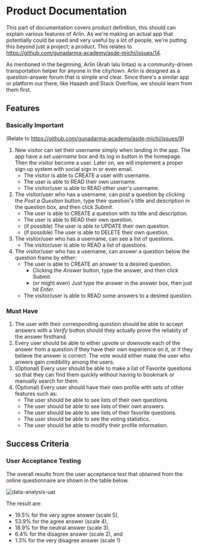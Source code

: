 Product Documentation
=====================

This part of documentation covers product definition, this should can explain various features of Arlin. As we're making an actual app that potentially could be used and very useful by a lot of people, we're putting this beyond just a project; a product. This relates to <https://github.com/gunadarma-academy/asde-michi/issues/14>.

As mentioned in the beginning, Arlin (Arah lalu lintas) is a community-driven transportation helper for anyone in the city/town. Arlin is designed as a question-answer forum that is simple and clear. Since there's a similar app or platform our there, like Haaash and Stack Overflow, we should learn from them first.

Features
--------

### Basically Important

(Relate to <https://github.com/gunadarma-academy/asde-michi/issues/9>)

1. New visitor can set their username simply when landing in the app. The app have a _set username_ box and its log in button in the homepage. Then the visitor become a user. Later on, we will implement a proper sign up system with social sign in or even email.
   - The visitor is able to CREATE a user with username.
   - The user is able to READ their own username.
   - The visitor/user is able to READ other user's username.
2. The visitor/user who has a username, can post a question by clicking the _Post a Question_ button, type their question's title and description in the question box, and then click _Submit_.
   - The user is able to CREATE a question with its title and description.
   - The user is able to READ their own question.
   - (if possible) The user is able to UPDATE their own question.
   - (if possible) The user is able to DELETE their own question.
3. The visitor/user who has a username, can see a list of questions.
   - The visitor/user is able to READ a list of questions.
4. The visitor/user who has a username, can answer a question below the question frame by either:
   - The user is able to CREATE an answer to a desired question.
     - Clicking the _Answer_ button, type the answer, and then click _Submit_.
     - (or might even) Just type the answer in the answer box, then just hit _Enter_.
   - The visitor/user is able to READ some answers to a desired question.

### Must Have

1. The user with their corresponding question should be able to accept answers with a _Verify_ button should they actually prove the reliabity of the answer firsthand. 
2. Every user should be able to either upvote or downvote each of the answer from a question if they have their own experience on it, or if they believe the answer is correct. The vote would either make the user who anwers gain credibility among the users.
3. (Optional) Every user should be able to make a list of Favorite questions so that they can find them quickly without having to bookmark or manually search for them. 
4. (Optional) Every user should have their own profile with sets of other features such as:
   - The user should be able to see lists of their own questions.
   - The user should be able to see lists of their own answers.
   - The user should be able to see lists of their favorite questions.
   - The user should be able to see the voting statistics.
   - The user should be able to modify their profile information.

Success Criteria
----------------

### User Acceptance Testing

The overall results from the user acceptance test that obtained from the online questionnaire are shown in the table below.

![data-analysis-uat](https://cloud.githubusercontent.com/assets/4652284/14762705/90b0e3b6-09ab-11e6-8bee-d61c2853a3c7.png)

The result are: 
- 19.5% for the very agree answer (scale 5),
- 53.9% for the agree answer (scale 4),
- 18.9% for the neutral answer (scale 3),
- 6.4% for the disagree answer  (scale 2), and
- 1.3% for the very disagree answer (scale 1)
